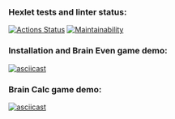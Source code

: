 ### Hexlet tests and linter status:
[![Actions Status](https://github.com/Simon-The-Human/python-project-49/workflows/hexlet-check/badge.svg)](https://github.com/Simon-The-Human/python-project-49/actions)
[![Maintainability](https://api.codeclimate.com/v1/badges/3359dd1d85137df7075b/maintainability)](https://codeclimate.com/github/Simon-The-Human/python-project-49/maintainability)

### Installation and Brain Even game demo:
[![asciicast](https://asciinema.org/a/QeMABsUDbS1D0tM6IOWJucn05.svg)](https://asciinema.org/a/QeMABsUDbS1D0tM6IOWJucn05)

### Brain Calc game demo:
[![asciicast](https://asciinema.org/a/8OPciDEhc8R7boYPu7rYzMxKM.svg)](https://asciinema.org/a/8OPciDEhc8R7boYPu7rYzMxKM)
